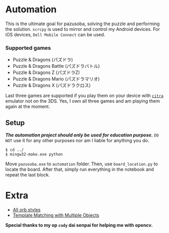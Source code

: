 # Automation
This is the ultimate goal for pazusoba, solving the puzzle and performing the solution. `scrcpy` is used to mirror and control my Android devices. For iOS devices, `Dell Mobile Connect` can be used.

### Supported games
- Puzzle & Dragons (パズドラ)
- Puzzle & Dragons Battle (パズドラバトル)
- Puzzle & Dragons Z (パズドラZ)
- Puzzle & Dragons Mario (パズドラマリオ)
- Puzzle & Dragons X (パズドラクロス)

Last three games are supported if you play them on your device with [`citra`](https://citra-emu.org/) emulator not on the 3DS. Yes, I own all three games and am playing them again at the moment. 

## Setup
***The automation project should only be used for education purpose.*** `DO NOT` use it for any other purposes nor am I liable for anything you do.

~~~shell
$ cd ../
$ mingw32-make.exe python
~~~
Move `pazusoba.exe` to `automation` folder. Then, use `board_location.py` to locate the board. After that, simply run everything in the notebook and repeat the last block.

# Extra
- [All orb styles](https://pad.protic.site/resource/orb-skins/)
- [Template Matching with Multiple Objects](https://docs.opencv.org/4.2.0/d4/dc6/tutorial_py_template_matching.html)

**Special thanks to my op `cody` dai senpai for helping me with opencv.**
